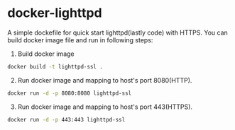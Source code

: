 # docker-lighttpd
A simple dockefile for quick start lighttpd(lastly code) with HTTPS.
You can build docker image file and run in following steps:
1. Build docker image
```bash
docker build -t lighttpd-ssl .
```
2. Run docker image and mapping to host's port 8080(HTTP).
```bash
docker run -d -p 8080:8080 lighttpd-ssl
```
3. Run docker image and mapping to host's port 443(HTTPS).
```bash
docker run -d -p 443:443 lighttpd-ssl
```